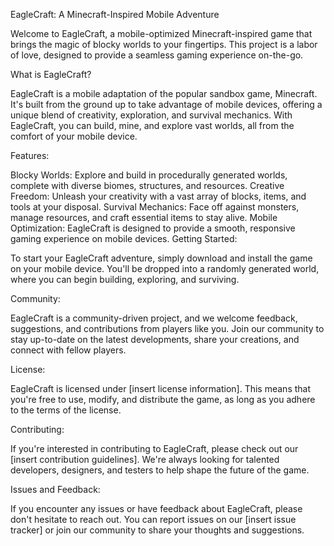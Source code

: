 EagleCraft: A Minecraft-Inspired Mobile Adventure

Welcome to EagleCraft, a mobile-optimized Minecraft-inspired game that brings the magic of blocky worlds to your fingertips. This project is a labor of love, designed to provide a seamless gaming experience on-the-go.

What is EagleCraft?

EagleCraft is a mobile adaptation of the popular sandbox game, Minecraft. It's built from the ground up to take advantage of mobile devices, offering a unique blend of creativity, exploration, and survival mechanics. With EagleCraft, you can build, mine, and explore vast worlds, all from the comfort of your mobile device.

Features:

Blocky Worlds: Explore and build in procedurally generated worlds, complete with diverse biomes, structures, and resources.
Creative Freedom: Unleash your creativity with a vast array of blocks, items, and tools at your disposal.
Survival Mechanics: Face off against monsters, manage resources, and craft essential items to stay alive.
Mobile Optimization: EagleCraft is designed to provide a smooth, responsive gaming experience on mobile devices.
Getting Started:

To start your EagleCraft adventure, simply download and install the game on your mobile device. You'll be dropped into a randomly generated world, where you can begin building, exploring, and surviving.

Community:

EagleCraft is a community-driven project, and we welcome feedback, suggestions, and contributions from players like you. Join our community to stay up-to-date on the latest developments, share your creations, and connect with fellow players.

License:

EagleCraft is licensed under [insert license information]. This means that you're free to use, modify, and distribute the game, as long as you adhere to the terms of the license.

Contributing:

If you're interested in contributing to EagleCraft, please check out our [insert contribution guidelines]. We're always looking for talented developers, designers, and testers to help shape the future of the game.

Issues and Feedback:

If you encounter any issues or have feedback about EagleCraft, please don't hesitate to reach out. You can report issues on our [insert issue tracker] or join our community to share your thoughts and suggestions.
